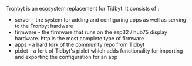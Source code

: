 Tronbyt is an ecosystem replacement for Tidbyt. It consists of :
* server - the system for adding and configuring apps as well as serving to the Tronbyt hardware
* firmware - the firmware that runs on the esp32 / hub75 display hardware.  http is the most complete type of firmware
* apps - a hard fork of the community repo from Tidbyt
* pixlet - a fork of Tidbyt's pixlet which adds functionality for importing and exporting the configuration for an app
